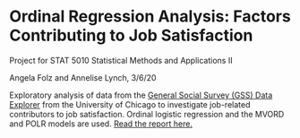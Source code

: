 # Ordinal Regression Analysis: Factors Contributing to Job Satisfaction

Project for STAT 5010 Statistical Methods and Applications II

Angela Folz and Annelise Lynch, 3/6/20

Exploratory analysis of data from the [General Social Survey (GSS) Data Explorer](https://gssdataexplorer.norc.org/pages/show?page=gss/about) from the University of Chicago to investigate job-related contributors to job satisfaction. Ordinal logistic regression and the MVORD and POLR models are used. [Read the report here.](STAT%205010%20Project%20-%20Ordinal%20Regression%20and%20Job%20Satisfaction.pdf)
